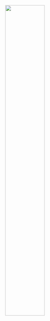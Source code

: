 [<img src="https://i.ytimg.com/vi/OEmNa4Qungk/maxresdefault.jpg" width="50%">](https://www.youtube.com/watch?v=OEmNa4Qungk "Car Detection (Python, OpenCV, YOLO)")
